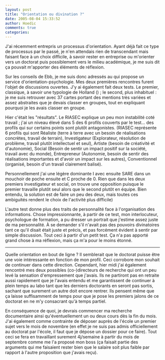 ```yaml
---
layout: post
title: "Orientation ou divination ?"
date: 2005-08-04 15:33:52
author: Hoedic
comments: true
categories: 
---
```



J'ai récemment entrepris un processus d'orientation. Ayant déjà fait ce type de processus par le passé, je n'en attendais rien de transcendant mais faisant face à un choix difficile, à savoir rester en entreprise ou m'orienter vers un doctorat puis possiblement vers le milieu académique, je me suis dit ça pouvait m'apporter des éléments de réflexion.

Sur les conseils de Ebb, je me suis donc adressés au  qui propose un service d'orientation-psychologie. Mes deux premières rencontres furent l'objet de discussions ouvertes. J'y ai également fait deux tests. Le premier, classique, à savoir une typologie de Holland () ; le second, plus inhabituel : je me suis retrouver avec 37 cartes portant des mentions très variées et assez abstraites que je devais classer en groupes, tout en expliquant pourquoi je les avais classer en groupe.

Hier c'était les "résultats". Le RIASEC explique un peu mon instabilité coté travail ; j'ai un niveau élevé dans 5 des 6 profils couverts par le test... des profils qui sur certains points sont plutôt antagonistes. (RIASEC représente 6 profils qui sont Réaliste (terre à terre avec un besoin de réalisations concrètes, travail de terrain), Investigateur (Explorateur, résolution de problème, travail plutôt intellectuel et seul), Artiste (besoin de créativité et d'autonomie), Social (Besoin de sentir un impact positif sur la société, travail avec du monde), Entrepreneur (Autonomie, besoin de sentir des réalisations importantes et d'avoir un impact sur les autres), Conventionnel (organisé, besoin d'un travail clairement balisé).

Personnellement j'ai une légère dominante I avec ensuite SARE dans un mouchoir de poche ensuite et C proche de 0. Rien que dans les deux premiers investigateur et social, on trouve une opposition puisque le premier travaille plutôt seul alors que le second plutôt en équipe. Bien entendu, la solution est de faire un peu des deux, mais toutes ces ambiguités rendent le choix de l'activité plus difficile)

L'autre test donne plus des traits de personnalité face à l'organisation des informations. Chose impressionnante, à partir de ce test, mon interlocuteur, psychologue de formation, a pu dresser un portrait que j'estime assez juste de ma personnalité. À se demander s'il n'avait pas des pouvoirs divinatoires tant ce qu'il disait était juste et précis, et pas forcément évident à sentir par simple discussion. Tout ceci à partir d'un petit test. Ça n'a pas apporté grand chose à ma réflexion, mais ça m'a pour le moins étonné.

***

Quelle orientation en bout de ligne ? Il semblerait que le doctorat puisse être une voie intéressante en fonction de mon profil. Ceci corrobore mon souhait de continuer dans cette direction. Cependant, hier midi j'ai également rencontré mes deux possibles (co-)directeurs de recherche qui ont un peu levé la sensation d'empressement que j'avais. Ils ne partiront pas en retraite aussi rapidement que je l'avais entendu et me garantissent de continuer à plein temps au labo tant que les derniers doctorants en seront pas sortis, sachant que surement un autre doit encore rentrer. Ils pensent même que ça laisse suffisamment de temps pour que je pose les premiers jalons de ce doctorat en ne m'y consacrant qu'à temps partiel.

En conséquence de quoi, je devrais commencer ma recherche documentaire ainsi qu'éventuellement un ou deux cours dès la fin du mois. J'ai également comme contrainte de déposer auprès de l'école un premier sujet vers le mois de novembre (en effet je ne suis pas admis officiellement au doctorat par l'école, il faut que je dépose un dossier pour ce faire). Tout ceci se fera en travaillant surement 4j/semaine à partir du mois de septembre comme me l'a proposé mon boss (ça faisait partie des arguments qui me faisaient rester bien que le salaire soit plus faible par rapport à l'autre proposition que j'avais reçu).